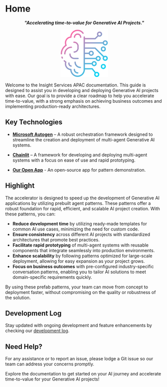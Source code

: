 # Home

<p style="text-align: center;"><strong><em>"Accelerating time-to-value for Generative AI Projects."</em></strong></p>

<p style="text-align: center;">
    <img src="images/home_image.png" alt="home image" width="150">
</p>

Welcome to the Insight Services APAC documentation. This guide is designed to assist you in developing and deploying Generative AI projects with ease. Our goal is to provide a clear roadmap to help you accelerate time-to-value, with a strong emphasis on achieving business outcomes and implementing production-ready architectures.



## Key Technologies

- **[Microsoft Autogen](https://microsoft.github.io/autogen/)** – A robust orchestration framework designed to streamline the creation and deployment of multi-agent Generative AI systems.

- **[Chainlit](https://docs.chainlit.io/get-started/overview)** – A framework for developing and deploying multi-agent systems with a focus on ease of use and rapid prototyping.

- **[Our Open App](https://ingen-app.ambitiousriver-e696f55c.australiaeast.azurecontainerapps.io/)** - An open-source app for pattern demonstration.

## Highlight

The accelerator is designed to speed up the development of Generative AI applications by utilizing prebuilt agent patterns. 
These patterns offer a robust foundation for rapid, efficient, and scalable AI project creation. With these patterns, you can:

- **Reduce development time** by utilizing ready-made templates for common AI use cases, minimizing the need for custom code.
- **Ensure consistency** across different AI projects with standardized architectures that promote best practices.
- **Facilitate rapid prototyping** of multi-agent systems with reusable components that integrate seamlessly into production environments.
- **Enhance scalability** by following patterns optimized for large-scale deployment, allowing for easy expansion as your project grows.
- **Focus on business outcomes** with pre-configured industry-specific conversation patterns, enabling you to tailor AI solutions to meet domain-specific requirements quickly.

By using these prefab patterns, your team can move from concept to deployment faster, without compromising on the quality or robustness of the solution.



## Development Log

Stay updated with ongoing development and feature enhancements by checking our [development log](./about/release_notes).

## Need Help?

For any assistance or to report an issue, please lodge a Git issue so our team can address your concerns promptly.

Explore the documentation to get started on your AI journey and accelerate time-to-value for your Generative AI projects!